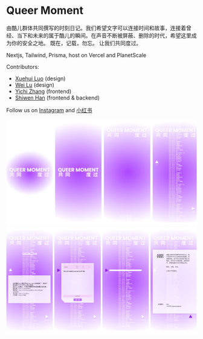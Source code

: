 # Queer Moment

由酷儿群体共同撰写的时刻日记。我们希望文字可以连接时间和故事，连接着曾经、当下和未来的属于酷儿的瞬间。在声音不断被屏蔽、删除的时代，希望这里成为你的安全之地。 既在，记载，勿忘。 让我们共同度过。

Nextjs, Tailwind, Prisma, host on Vercel and PlanetScale

Contributors:
- [Xuehui Luo](https://www.linkedin.com/in/xuehui-luo-404390261/) (design)
- [Wei Lu](https://www.linkedin.com/in/wei-lu-279aba24a/) (design)
- [Yichi Zhang](https://github.com/yichizhang17) (frontend) 
- [Shiwen Han](https://tshogx.online/) (frontend & backend)

Follow us on [Instagram](https://www.instagram.com/queermoment_/) and [小红书](https://www.xiaohongshu.com/user/profile/646ebd2b000000001c02b542) 

![](images/qm1.png)
![](images/qm2.png)
